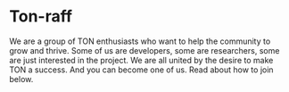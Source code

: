 # Ton-raff
We are a group of TON enthusiasts who want to help the community to grow and thrive.  Some of us are developers, some are researchers, some are just interested in the project. We are all united by the desire to make TON a success.  And you can become one of us. Read about how to join below.
